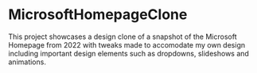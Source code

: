 # MicrosoftHomepageClone

This project showcases a design clone of a snapshot of the Microsoft Homepage from 2022 with tweaks made to accomodate my own design including important design elements such as dropdowns, slideshows and animations.

